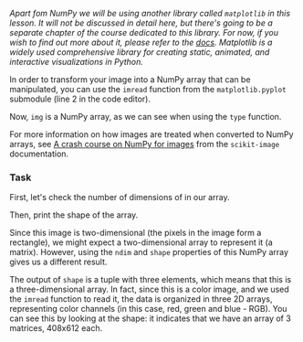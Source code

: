 <i>Apart fom NumPy we will be using another library called `matplotlib` in this lesson. 
It will not be discussed in detail here, but there's going to be a separate chapter of the course 
dedicated to this library. For now, if you wish to find out more about it, please 
refer to the [docs](https://matplotlib.org/stable/users/index.html).
Matplotlib is a widely used comprehensive library for creating static, animated, and interactive visualizations in Python.</i>

In order to transform your image into a NumPy array that can be manipulated, you can use the 
`imread` function from the `matplotlib.pyplot` submodule (line 2 in the code editor). 


Now, `img` is a NumPy array, as we can see when using the `type` function.


<div class="hint">

For more information on how images are treated when converted to NumPy arrays, 
see [A crash course on NumPy for images](https://scikit-image.org/docs/stable/user_guide/numpy_images.html) from the `scikit-image` documentation.
</div>

### Task
First, let's check the number of dimensions of in our array.

Then, print the shape of the array. 


Since this image is two-dimensional 
(the pixels in the image form a rectangle), we might expect a two-dimensional array to 
represent it (a matrix). However, using the `ndim` and `shape` properties of this NumPy array gives us a 
different result.

The output of `shape` is a tuple with three elements, which means that this is a three-dimensional array. 
In fact, since this is a color image, and we used the `imread` function to read it, the 
data is organized in three 2D arrays, representing color channels (in this case, red, green 
and blue - RGB). You can see this by looking at the shape: it indicates that we have an 
array of 3 matrices, 408x612 each.


